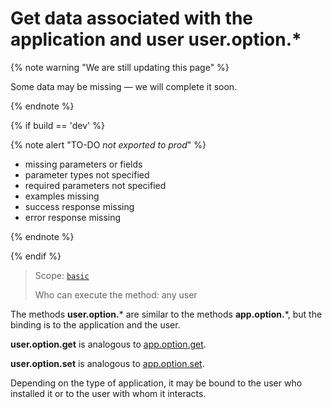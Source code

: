 # Get data associated with the application and user user.option.*

{% note warning "We are still updating this page" %}

Some data may be missing — we will complete it soon.

{% endnote %}

{% if build == 'dev' %}

{% note alert "TO-DO _not exported to prod_" %}

- missing parameters or fields
- parameter types not specified
- required parameters not specified
- examples missing
- success response missing
- error response missing

{% endnote %}

{% endif %}

> Scope: [`basic`](../../scopes/permissions.md)
>
> Who can execute the method: any user

The methods **user.option.*** are similar to the methods **app.option.***, but the binding is to the application and the user.

**user.option.get** is analogous to [app.option.get](./app-option-get.md).

**user.option.set** is analogous to [app.option.set](./app-option-set.md).

Depending on the type of application, it may be bound to the user who installed it or to the user with whom it interacts.